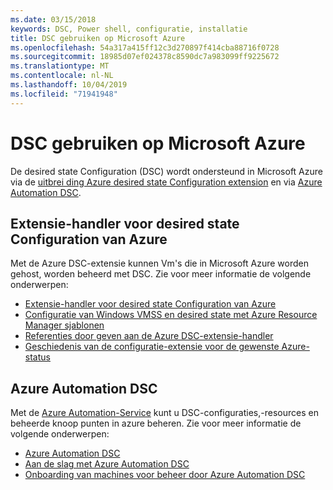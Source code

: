 ```yaml
---
ms.date: 03/15/2018
keywords: DSC, Power shell, configuratie, installatie
title: DSC gebruiken op Microsoft Azure
ms.openlocfilehash: 54a317a415ff12c3d270897f414cba88716f0728
ms.sourcegitcommit: 18985d07ef024378c8590dc7a983099ff9225672
ms.translationtype: MT
ms.contentlocale: nl-NL
ms.lasthandoff: 10/04/2019
ms.locfileid: "71941948"
---
```

# <a name="using-dsc-on-microsoft-azure"></a>DSC gebruiken op Microsoft Azure

De desired state Configuration (DSC) wordt ondersteund in Microsoft Azure via de [uitbrei ding Azure desired state Configuration extension](/azure/virtual-machines/extensions/dsc-overview) en via [Azure Automation DSC](/azure/automation/automation-dsc-overview).

## <a name="azure-desired-state-configuration-extension-handler"></a>Extensie-handler voor desired state Configuration van Azure

Met de Azure DSC-extensie kunnen Vm's die in Microsoft Azure worden gehost, worden beheerd met DSC.
Zie voor meer informatie de volgende onderwerpen:

- [Extensie-handler voor desired state Configuration van Azure](/azure/virtual-machines/extensions/dsc-overview)
- [Configuratie van Windows VMSS en desired state met Azure Resource Manager sjablonen](/azure/virtual-machines/extensions/dsc-template)
- [Referenties door geven aan de Azure DSC-extensie-handler](/azure/virtual-machines/extensions/dsc-credentials)
- [Geschiedenis van de configuratie-extensie voor de gewenste Azure-status](azureDscexthistory.md)

## <a name="azure-automation-dsc"></a>Azure Automation DSC

Met de [Azure Automation-Service](https://azure.microsoft.com/en-us/services/automation/) kunt u DSC-configuraties,-resources en beheerde knoop punten in azure beheren. Zie voor meer informatie de volgende onderwerpen:

- [Azure Automation DSC](/azure/automation/automation-dsc-overview)
- [Aan de slag met Azure Automation DSC](/azure/automation/automation-dsc-getting-started)
- [Onboarding van machines voor beheer door Azure Automation DSC](/azure/automation/automation-dsc-onboarding)
